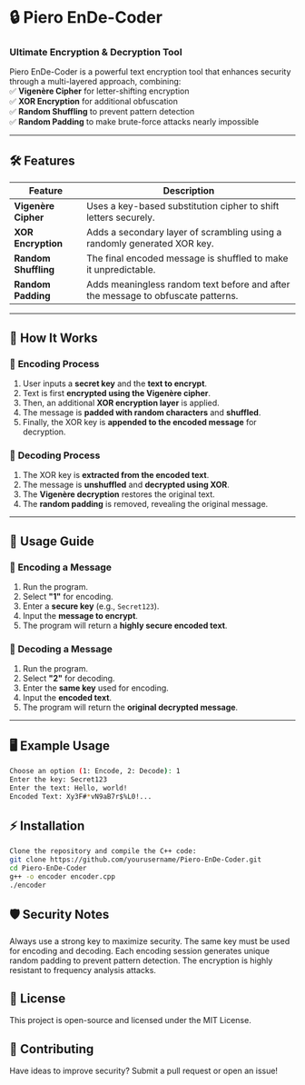 # 🔒 Piero EnDe-Coder  

### **Ultimate Encryption & Decryption Tool**  

Piero EnDe-Coder is a powerful text encryption tool that enhances security through a multi-layered approach, combining:  
✅ **Vigenère Cipher** for letter-shifting encryption  
✅ **XOR Encryption** for additional obfuscation  
✅ **Random Shuffling** to prevent pattern detection  
✅ **Random Padding** to make brute-force attacks nearly impossible  

---

## **🛠 Features**  
| Feature | Description |
|---------|------------|
| **Vigenère Cipher** | Uses a key-based substitution cipher to shift letters securely. |
| **XOR Encryption** | Adds a secondary layer of scrambling using a randomly generated XOR key. |
| **Random Shuffling** | The final encoded message is shuffled to make it unpredictable. |
| **Random Padding** | Adds meaningless random text before and after the message to obfuscate patterns. |

---

## **📖 How It Works**  

### 🔹 **Encoding Process**  
1. User inputs a **secret key** and the **text to encrypt**.  
2. Text is first **encrypted using the Vigenère cipher**.  
3. Then, an additional **XOR encryption layer** is applied.  
4. The message is **padded with random characters** and **shuffled**.  
5. Finally, the XOR key is **appended to the encoded message** for decryption.  

### 🔹 **Decoding Process**  
1. The XOR key is **extracted from the encoded text**.  
2. The message is **unshuffled** and **decrypted using XOR**.  
3. The **Vigenère decryption** restores the original text.  
4. The **random padding** is removed, revealing the original message.  

---

## **📌 Usage Guide**  

### **🔹 Encoding a Message**
1. Run the program.
2. Select **"1"** for encoding.
3. Enter a **secure key** (e.g., `Secret123`).
4. Input the **message to encrypt**.
5. The program will return a **highly secure encoded text**.

### **🔹 Decoding a Message**
1. Run the program.
2. Select **"2"** for decoding.
3. Enter the **same key** used for encoding.
4. Input the **encoded text**.
5. The program will return the **original decrypted message**.

---

## **🖥 Example Usage**
```bash 
Choose an option (1: Encode, 2: Decode): 1
Enter the key: Secret123
Enter the text: Hello, world!
Encoded Text: Xy3F#*vN9aB7r$%L0!...
```
## **⚡ Installation**
```bash
Clone the repository and compile the C++ code:
git clone https://github.com/yourusername/Piero-EnDe-Coder.git
cd Piero-EnDe-Coder
g++ -o encoder encoder.cpp
./encoder
```

## **🛡️ Security Notes**
Always use a strong key to maximize security.
The same key must be used for encoding and decoding.
Each encoding session generates unique random padding to prevent pattern detection.
The encryption is highly resistant to frequency analysis attacks.

## **📝 License**
This project is open-source and licensed under the MIT License.

## **🤝 Contributing**
Have ideas to improve security? Submit a pull request or open an issue!
